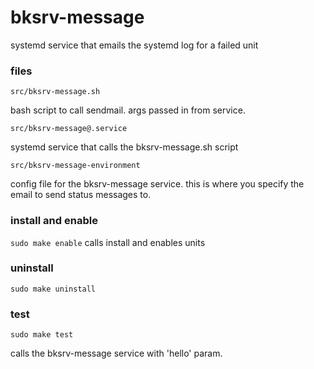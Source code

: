 # bksrv-message

systemd service that emails the systemd log for a failed unit

### files

`src/bksrv-message.sh`

bash script to call sendmail.
args passed in from service.

`src/bksrv-message@.service`

systemd service that calls the bksrv-message.sh script

`src/bksrv-message-environment`

config file for the bksrv-message service.
this is where you specify the email to send status messages to.

### install and enable

`sudo make enable` calls install and enables units

### uninstall
 
`sudo make uninstall`

### test
 
`sudo make test`

calls the bksrv-message service with 'hello' param.
